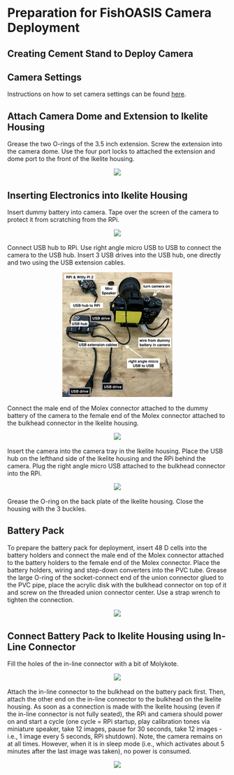 # Preparation for FishOASIS Camera Deployment 

## Creating Cement Stand to Deploy Camera

## Camera Settings

Instructions on how to set camera settings can be found [here](/deployment/FishOASIS_camera_settings.md).

## Attach Camera Dome and Extension to Ikelite Housing

Grease the two O-rings of the 3.5 inch extension. Screw the extension into the camera dome. Use the four port locks to attached the extension and dome port to the front of the Ikelite housing.

<p align="center">
<img src="/hardware/images/IMG_0181.jpg" width="50%">
</p>

## Inserting Electronics into Ikelite Housing

Insert dummy battery into camera. Tape over the screen of the camera to protect it from scratching from the RPi.

<p align="center">
<img src="/hardware/images/IMG_0165.jpg" width="50%">
</p>

Connect USB hub to RPi. Use right angle micro USB to USB to connect the camera to the USB hub. Insert 3 USB drives into the USB hub, one directly and two using the USB extension cables.

<p align="center">
<img src="/hardware/images/IMG_0162.jpg" width="50%">
</p>

Connect the male end of the Molex connector attached to the dummy battery of the camera to the female end of the Molex connector attached to the bulkhead connector in the Ikelite housing. 

<p align="center">
<img src="/hardware/images/IMG_0171.jpg" width="50%">
</p>

Insert the camera into the camera tray in the Ikelite housing. Place the USB hub on the lefthand side of the Ikelite housing and the RPi behind the camera. Plug the right angle micro USB attached to the bulkhead connector into the RPi.

<p align="center">
<img src="/hardware/images/IMG_0143.jpg" width="50%">
</p>

Grease the O-ring on the back plate of the Ikelite housing. Close the housing with the 3 buckles.

## Battery Pack

To prepare the battery pack for deployment, insert 48 D cells into the battery holders and connect the male end of the Molex connector attached to the battery holders to the female end of the Molex connector. Place the battery holders, wiring and step-down converters into the PVC tube. Grease the large O-ring of the socket-connect end of the union connector glued to the PVC pipe, place the acrylic disk with the bulkhead connector on top of it and screw on the threaded union connector center. Use a strap wrench to tighten the connection.

<p align="center">
<img src="/hardware/images/IMG_0126.jpg" width="40%">
</p>

## Connect Battery Pack to Ikelite Housing using In-Line Connector

Fill the holes of the in-line connector with a bit of Molykote. 

<p align="center">
<img src="/hardware/images/IMG_0129.jpg" width="40%">
</p>

Attach the in-line connector to the bulkhead on the battery pack first. Then, attach the other end on the in-line connector to the bulkhead on the Ikelite housing. As soon as a connection is made with the Ikelite housing (even if the in-line connector is not fully seated), the RPi and camera should power on and start a cycle (one cycle = RPi startup, play calibration tones via miniature speaker, take 12 images,  pause for 30 seconds, take 12 images - i.e., 1 image every 5 seconds, RPi shutdown). Note, the camera remains on at all times. However, when it is in sleep mode (i.e., which activates about 5 minutes after the last image was taken), no power is consumed.

<p align="center">
<img src="/hardware/images/IMG_0184.jpg" width="50%">
</p>

